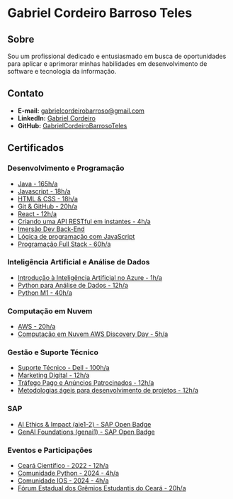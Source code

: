 # Gabriel Cordeiro Barroso Teles

## Sobre
Sou um profissional dedicado e entusiasmado em busca de oportunidades para aplicar e aprimorar minhas habilidades em desenvolvimento de software e tecnologia da informação.

## Contato
- **E-mail:** gabrielcordeirobarroso@gmail.com  
- **LinkedIn:** [Gabriel Cordeiro](https://www.linkedin.com/in/gabriel-cordeiro-barroso/)  
- **GitHub:** [GabrielCordeiroBarrosoTeles](https://github.com/GabrielCordeiroBarrosoTeles)

## Certificados

### Desenvolvimento e Programação
- [Java - 165h/a](https://github.com/GabrielCordeiroBarrosoTeles/Curriculo-Certificados/blob/main/Java.pdf)
- [Javascript - 18h/a](https://github.com/GabrielCordeiroBarrosoTeles/Curriculo-Certificados/blob/main/javascript.pdf)
- [HTML & CSS - 18h/a](https://github.com/GabrielCordeiroBarrosoTeles/Curriculo-Certificados/blob/main/Prog_web_HTML_CSS_CERTIFICADOS%20AGOSTO%202022-18.pdf)
- [Git & GitHub - 20h/a](https://github.com/GabrielCordeiroBarrosoTeles/Curriculo-Certificados/blob/main/Git-e-GitHub.pdf)
- [React - 12h/a](https://github.com/GabrielCordeiroBarrosoTeles/Curriculo-Certificados/blob/main/React.pdf)
- [Criando uma API RESTful em instantes - 4h/a](https://github.com/GabrielCordeiroBarrosoTeles/Curriculo-Certificados/blob/main/Criando_uma_API_RESTful_em_instantes.pdf)
- [Imersão Dev Back-End](https://github.com/GabrielCordeiroBarrosoTeles/Curriculo-Certificados/blob/main/Imersao_Dev_Back-End.pdf)
- [Lógica de programação com JavaScript](https://github.com/GabrielCordeiroBarrosoTeles/Curriculo-Certificados/blob/main/Logica_de_programação_com_JavaScript.pdf)
- [Programação Full Stack - 60h/a](https://github.com/GabrielCordeiroBarrosoTeles/Curriculo-Certificados/blob/main/Programação_Full_Stack.pdf)

### Inteligência Artificial e Análise de Dados
- [Introdução à Inteligência Artificial no Azure - 1h/a](https://github.com/GabrielCordeiroBarrosoTeles/Curriculo-Certificados/blob/main/IA.pdf)
- [Python para Análise de Dados - 12h/a](https://github.com/GabrielCordeiroBarrosoTeles/Curriculo-Certificados/blob/main/Python%20para%20an%C3%A1lise%20de%20dados%20CERTIFICADOS%20SETEMBRO%20(JD)-98.pdf)
- [Python M1 - 40h/a](https://github.com/GabrielCordeiroBarrosoTeles/Curriculo-Certificados/blob/main/Python%20Mundo-1.pdf)

### Computação em Nuvem
- [AWS - 20h/a](https://github.com/GabrielCordeiroBarrosoTeles/Curriculo-Certificados/blob/main/AWS.pdf)
- [Computação em Nuvem AWS Discovery Day - 5h/a](https://github.com/GabrielCordeiroBarrosoTeles/Curriculo-Certificados/blob/main/Computa%C3%A7%C3%A3o%20em%20Nuvem%20%20AWS%20Discovery%20Day.pdf)

### Gestão e Suporte Técnico
- [Suporte Técnico - Dell - 100h/a](https://github.com/GabrielCordeiroBarrosoTeles/Curriculo-Certificados/blob/main/SuporteTecnico-Dell.pdf)
- [Marketing Digital - 12h/a](https://github.com/GabrielCordeiroBarrosoTeles/Curriculo-Certificados/blob/main/Marketing%20Digital%20-%20JD%20Trilhas.pdf)
- [Tráfego Pago e Anúncios Patrocinados - 12h/a](https://github.com/GabrielCordeiroBarrosoTeles/Curriculo-Certificados/blob/main/Tr%C3%A1fego%20Pago%20e%20An%C3%BAncios%20Patrocinados_CERTIFICADOS%20-%20Outubro%2022-119.pdf)
- [Metodologias ágeis para desenvolvimento de projetos - 12h/a](https://github.com/GabrielCordeiroBarrosoTeles/Curriculo-Certificados/blob/main/Metodologias_ágeis_para_desenvolvimento_de_projetos.pdf)

### SAP
- [AI Ethics & Impact (aie1-2) - SAP Open Badge](https://github.com/GabrielCordeiroBarrosoTeles/Curriculo-Certificados/blob/main/aie1-2_open_badge.png)
- [GenAI Foundations (genai1) - SAP Open Badge](https://github.com/GabrielCordeiroBarrosoTeles/Curriculo-Certificados/blob/main/genai1_open_badge.png)
  
### Eventos e Participações
- [Ceará Científico - 2022 - 12h/a](https://github.com/GabrielCordeiroBarrosoTeles/Curriculo-Certificados/blob/main/cear%C3%A1cient%C3%ADfico-2022.pdf)
- [Comunidade Python - 2024 - 4h/a](https://github.com/GabrielCordeiroBarrosoTeles/Curriculo-Certificados/blob/main/comunidade_python.pdf)
- [Comunidade IOS - 2024 - 4h/a](https://github.com/GabrielCordeiroBarrosoTeles/Curriculo-Certificados/blob/main/CocoaHeads.pdf)
- [Fórum Estadual dos Grêmios Estudantis do Ceará - 20h/a](https://github.com/GabrielCordeiroBarrosoTeles/Curriculo-Certificados/blob/main/forum_estadual_dos_gremios_estudantis.pdf)
